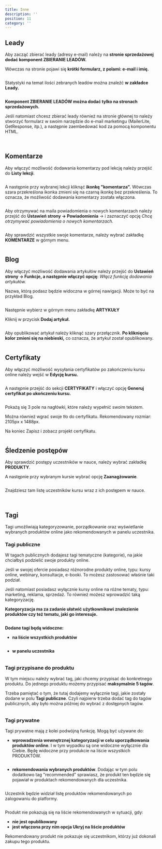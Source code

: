 ```yaml
---
title: Inne
description: ''
position: 11
category: ''
---
```


## Leady

Aby zacząć zbierać leady (adresy e-mail) należy na **stronie sprzedażowej dodać komponent ZBIERANIE LEADÓW.**

Wówczas na stronie pojawi się **krótki formularz, z polami: e-mail i imię.** 

<img src="/img/screen-formularz.png" alt=""/>

Statystyki na temat ilości zebranych leadów można znaleźć **w zakładce Leady.** 

<img src="/img/screen-lead.jpg" alt=""/>

**Komponent ZBIERANIE LEADÓW można dodać tylko na stronach sprzedażowych.**

Jeśli natomiast chcesz zbierać leady również na stronie głównej to należy stworzyć formularz w swoim narzędzie do e-mail marketingu (MailerLite, GetResponse, itp.), a następnie zaembedować kod za pomocą komponentu HTML. 

<br>

## Komentarze

Aby włączyć możliwość dodawania komentarzy pod lekcję należy przejść do **Listy lekcji**.


<img src="/img/screen-darmowa-lekcja.jpg" alt=""/>

A następnie przy wybranej lekcji kliknąć **ikonkę "komentarza".** Wówczas szara przekreślona ikonka zmieni się na czarną ikonkę bez przekreślenia. To oznacza, że możliwość dodawania komentarzy została włączona. 


<img src="/img/screen-komentarz.jpg" alt=""/>

Aby otrzymywać na maila powiadomienia o nowych komentarzach należy przejść do **Ustawień strony -> Powiadomienia** -> i zaznaczyć opcję *Chcę otrzymywać powiadomienia o nowych komentarzach.* 

<img src="/img/screen-powiadomienia-komentarze.png" alt=""/>

Aby sprawdzić wszystkie swoje komentarze, należy wybrać zakładkę **KOMENTARZE** w górnym menu. 

<img src="/img/komentarze.jpg" alt=""/>

<br>

## Blog

Aby włączyć możliwość dodawania artykułów należy przejść do **Ustawień strony -> Funkcje, a następnie włączyć opcję:** *Włącz funkcję dodawania artykułów.* 

Nazwa, którą podasz będzie widoczna w górnej nawigacji. Może to być na przykład Blog.

<img src="/img/screen-blog.jpg" alt=""/>

Następnie wybierz w górnym menu zakładkę **ARTYKUŁY**

Kliknij w przycisk **Dodaj artykuł.**

<img src="/img/screen-dodaj-artykul.jpg" alt=""/>

Aby opublikować artykuł należy kliknąć szary przełącznik. **Po kliknięciu kolor zmieni się na niebieski,** co oznacza, że artykuł został opublikowany. 

<img src="/img/screen-publikacja-artykulu.jpg" alt=""/>

<br>

## Certyfikaty

Aby włączyć możliwość wysyłania certyfikatów po zakończeniu kursu online należy wejść w **Edycję kursu.**

<img src="/img/screen-edycja-kursu.jpg" alt=""/>

A następnie przejść do sekcji **CERTYFIKATY** i włączyć opcję **Generuj certyfikat po ukończeniu kursu.**

<img src="/img/screen-wlaczenie-certyfikatu.jpg" alt=""/>

Pokażą się 3 pole na nagłówki, które należy wypełnić swoim tekstem. 

Można również wgrać swoje tło do certyfikatu. Rekomendowany rozmiar: 2105px x 1488px.

Na koniec Zapisz i zobacz projekt certyfikatu. 

<img src="/img/screen-gotowy-certyfikat.png" alt=""/>

<br>

## Śledzenie postępów

Aby sprawdzić postępy uczestników w nauce, należy wybrać zakładkę **PRODUKTY**.

A następnie przy wybranym kursie wybrać opcję **Zaanagżowanie**.

<img src="/img/screen-zaangazowanie.png" alt=""/>

Znajdziesz tam listę uczestników kursu wraz z ich postępem w nauce. 

<br>

## Tagi

Tagi umożliwiają kategoryzowanie, porządkowanie oraz wyświetlanie wybranych produktów online jako rekomendowanych w panelu uczestnika. 

### Tagi publiczne

W tagach publicznych dodajesz tagi tematyczne (kategorie), na jakie chciałbyś podzielić swoje produkty online. 

Jeśli w swojej ofercie posiadasz różnorodne produkty online, typu: kursy online, webinary, konsultacje, e-booki. To możesz zastosować właśnie taki podział. 

Jeśli natomiast posiadasz wyłącznie kursy online na różne tematy, typu: marketing, reklama, sprzedaż. To również możesz wprowadzić taką kategoryzację. 

**Kategoryzacja ma za zadanie ułatwić użytkownikowi znalezienie produktów czy też tematu, jaki go interesuje.** 

<img src="/img/screen-tagi-publiczne.png" alt=""/>

**Dodane tagi będą widoczne:** 

- **na liście wszystkich produktów** 

<img src="/img/screen-tagi-publiczne-2.jpg" alt=""/>

- **w panelu uczestnika** 

<img src="/img/screen-tagi-publiczne-3.jpg" alt=""/>

<br>

### Tagi przypisane do produktu

W tym miejscu należy wybrać tag, jaki chcemy przypisać do konkretnego produktu. Do jednego produktu możemy przypisać **maksymalnie 5 tagów**. 

Trzeba pamiętać o tym, że tutaj dodajemy wyłącznie tagi, jakie zostały dodane w polu **Tagi publiczne**. Czyli najpierw trzeba dodać tag do tagów publicznych, aby było można później do wybrać z dostępnych tagów. 

<img src="/img/screen-tagi-przypisane.png" alt=""/>

<br>

### Tagi prywatne

Tagi prywatne mają z kolei podwójną funkcję. Mogą być używane do:

- **wprowadzenia wewnętrznej kategoryzacji w celu uporządkowania produktów online**. I w tym wypadku są one widoczne wyłącznie dla Ciebie. Będę widoczne przy produkcie na liście wszystkich PRODUKTÓW.

<img src="/img/screen-tag-prywatne.png" alt=""/>

- **rekomendowania wybranych produktów**. Dodając w tym polu dodatkowo tag "recommended" sprawiasz, że produkt ten będzie się pojawiał w produktach rekomendowanych dla uczestnika.

<img src="/img/screen-tag-recommended.png" alt=""/>

Uczestnik będzie widział listę produktów rekomendowanych po zalogowaniu do platformy. 

<img src="/img/screen-tag-recommended-2.png" alt=""/>

Produkt nie pokazują się na liście rekomendowanych w sytuacji, gdy: 

- **nie jest opublikowany**
- **jest włączona przy nim opcja Ukryj na liście produktów**

Rekomendowany produkt nie pokazuje się uczestnikom, którzy już dokonali zakupu tego produktu. 

